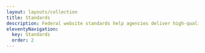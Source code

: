 ```yaml
---
layout: layouts/collection
title: Standards
description: Federal website standards help agencies deliver high-quality, consistent digital experiences. Find standards that are required for U.S. government agencies.
eleventyNavigation:
  key: Standards
  order: 2
---
```


